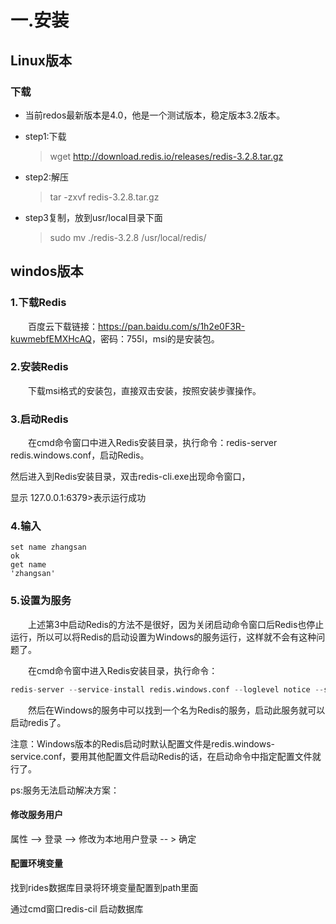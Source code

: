 # 一.安装

## Linux版本

### 下载

- 当前redos最新版本是4.0，他是一个测试版本，稳定版本3.2版本。

- step1:下载

  > wget http://download.redis.io/releases/redis-3.2.8.tar.gz
  
- step2:解压

  > tar -zxvf redis-3.2.8.tar.gz
  
- step3复制，放到usr/local目录下面

  > sudo mv ./redis-3.2.8 /usr/local/redis/







## windos版本

### 1.下载Redis

　　百度云下载链接：<https://pan.baidu.com/s/1h2e0F3R-kuwmebfEMXHcAQ>，密码：755l，msi的是安装包。

### 2.安装Redis

　　下载msi格式的安装包，直接双击安装，按照安装步骤操作。

### 3.启动Redis

　　在cmd命令窗口中进入Redis安装目录，执行命令：redis-server redis.windows.conf，启动Redis。

然后进入到Redis安装目录，双击redis-cli.exe出现命令窗口，

显示 127.0.0.1:6379>表示运行成功

### 4.输入

```
set name zhangsan
ok
get name
'zhangsan'
```

### 5.设置为服务

　　上述第3中启动Redis的方法不是很好，因为关闭启动命令窗口后Redis也停止运行，所以可以将Redis的启动设置为Windows的服务运行，这样就不会有这种问题了。

　　在cmd命令窗中进入Redis安装目录，执行命令：

```python
redis-server --service-install redis.windows.conf --loglevel notice --service-name Redis
```

　　然后在Windows的服务中可以找到一个名为Redis的服务，启动此服务就可以启动redis了。

注意：Windows版本的Redis启动时默认配置文件是redis.windows-service.conf，要用其他配置文件启动Redis的话，在启动命令中指定配置文件就行了。

 ps:服务无法启动解决方案：

#### 修改服务用户

属性 --> 登录 --> 修改为本地用户登录 -- > 确定

#### 配置环境变量

找到rides数据库目录将环境变量配置到path里面

通过cmd窗口redis-cil 启动数据库

